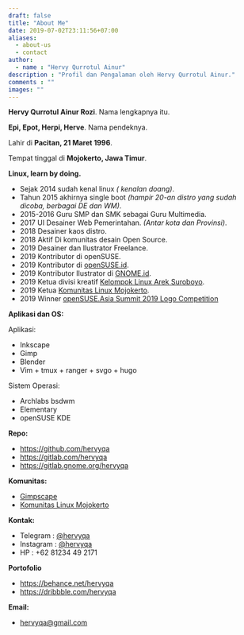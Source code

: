 ```yaml
---
draft: false
title: "About Me"
date: 2019-07-02T23:11:56+07:00
aliases:
  - about-us
  - contact
author:
  - name : "Hervy Qurrotul Ainur"
description : "Profil dan Pengalaman oleh Hervy Qurrotul Ainur."
comments : ""
images: ""
---
```


**Hervy Qurrotul Ainur Rozi**. Nama lengkapnya itu.

**Epi, Epot, Herpi, Herve**. Nama pendeknya.

Lahir di **Pacitan, 21 Maret 1996**.

Tempat tinggal di **Mojokerto, Jawa Timur**.

**Linux, learn by doing.**

* Sejak 2014 sudah kenal linux *( kenalan doang)*.
* Tahun 2015 akhirnya single boot *(hampir 20-an distro yang sudah dicoba, berbagai DE dan WM)*.
* 2015-2016 Guru SMP dan SMK sebagai Guru Multimedia.
* 2017 UI Desainer Web Pemerintahan. *(Antar kota dan Provinsi)*.
* 2018 Desainer kaos distro.
* 2018 Aktif Di komunitas desain Open Source.
* 2019 Desainer dan Ilustrator Freelance.
* 2019 Kontributor di openSUSE.
* 2019 Kontributor di [openSUSE.id](https://www.opensuse-id.org/tentang).
* 2019 Kontributor Ilustrator di [GNOME.id](https://www.gnome.id).
* 2019 Ketua divisi kreatif [Kelompok Linux Arek Suroboyo](https://www.klas.or.id).
* 2019 Ketua [Komunitas Linux Mojokerto](https://www.t.me/klimoker).
* 2019 Winner [openSUSE.Asia Summit 2019 Logo Competition](https://news.opensuse.org/2019/07/09/opensuse-asia-summit-2019-logo-competition-winner/)

**Aplikasi dan OS:**

Aplikasi:

* Inkscape
* Gimp
* Blender
* Vim + tmux + ranger + svgo + hugo

Sistem Operasi:

* Archlabs bsdwm
* Elementary
* openSUSE KDE

**Repo:**

* https://github.com/hervyqa
* https://gitlab.com/hervyqa
* https://gitlab.gnome.org/hervyqa

**Komunitas:**

* [Gimpscape](https://t.me/gimpscape)
* [Komunitas Linux Mojokerto](https://t.me/klimoker)

**Kontak:**

* Telegram : [@hervyqa](https://t.me/hervyqa)
* Instagram : [@hervyqa](https://instagram.com/hervyqa)
* HP : +62 81234 49 2171

**Portofolio**

* https://behance.net/hervyqa
* https://dribbble.com/hervyqa

**Email:**

* hervyqa@gmail.com

